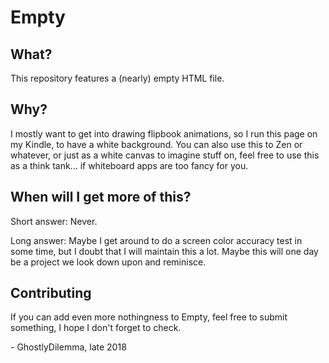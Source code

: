 # Empty
## What?
This repository features a (nearly) empty HTML file.

## Why?
I mostly want to get into drawing flipbook animations, so I run this page on my Kindle, to have a white background. You can also use this to Zen or whatever, or just as a white canvas to imagine stuff on, feel free to use this as a think tank... if whiteboard apps are too fancy for you.

## When will I get more of this?
Short answer: Never.

Long answer: Maybe I get around to do a screen color accuracy test in some time, but I doubt that I will maintain this a lot. Maybe this will one day be a project we look down upon and reminisce.

## Contributing
If you can add even more nothingness to Empty, feel free to submit something, I hope I don't forget to check.

\- GhostlyDilemma, late 2018
